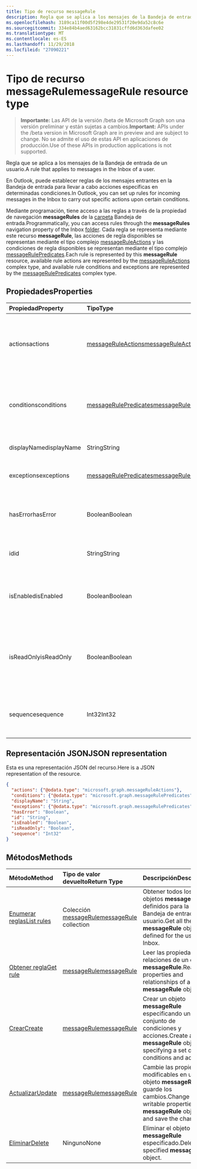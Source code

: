 ```yaml
---
title: Tipo de recurso messageRule
description: Regla que se aplica a los mensajes de la Bandeja de entrada de un usuario.
ms.openlocfilehash: 3189ca11f00d5f298e4de29531f20e9da52c8c6e
ms.sourcegitcommit: 334e84b4aed63162bcc31831cffd6d363dafee02
ms.translationtype: MT
ms.contentlocale: es-ES
ms.lasthandoff: 11/29/2018
ms.locfileid: "27090221"
---
```

# <a name="messagerule-resource-type"></a><span data-ttu-id="47ad5-103">Tipo de recurso messageRule</span><span class="sxs-lookup"><span data-stu-id="47ad5-103">messageRule resource type</span></span>

> <span data-ttu-id="47ad5-104">**Importante:** Las API de la versión /beta de Microsoft Graph son una versión preliminar y están sujetas a cambios.</span><span class="sxs-lookup"><span data-stu-id="47ad5-104">**Important:** APIs under the /beta version in Microsoft Graph are in preview and are subject to change.</span></span> <span data-ttu-id="47ad5-105">No se admite el uso de estas API en aplicaciones de producción.</span><span class="sxs-lookup"><span data-stu-id="47ad5-105">Use of these APIs in production applications is not supported.</span></span>

<span data-ttu-id="47ad5-106">Regla que se aplica a los mensajes de la Bandeja de entrada de un usuario.</span><span class="sxs-lookup"><span data-stu-id="47ad5-106">A rule that applies to messages in the Inbox of a user.</span></span>

<span data-ttu-id="47ad5-107">En Outlook, puede establecer reglas de los mensajes entrantes en la Bandeja de entrada para llevar a cabo acciones específicas en determinadas condiciones.</span><span class="sxs-lookup"><span data-stu-id="47ad5-107">In Outlook, you can set up rules for incoming messages in the Inbox to carry out specific actions upon certain conditions.</span></span> 

<span data-ttu-id="47ad5-108">Mediante programación, tiene acceso a las reglas a través de la propiedad de navegación **messageRules** de la [carpeta](mailfolder.md) Bandeja de entrada.</span><span class="sxs-lookup"><span data-stu-id="47ad5-108">Programmatically, you can access rules through the **messageRules** navigation property of the Inbox [folder](mailfolder.md).</span></span> <span data-ttu-id="47ad5-109">Cada regla se representa mediante este recurso **messageRule**, las acciones de regla disponibles se representan mediante el tipo complejo [messageRuleActions](messageruleactions.md) y las condiciones de regla disponibles se representan mediante el tipo complejo [messageRulePredicates](messagerulepredicates.md).</span><span class="sxs-lookup"><span data-stu-id="47ad5-109">Each rule is represented by this **messageRule** resource, available rule actions are represented by the [messageRuleActions](messageruleactions.md) complex type, and available rule conditions and exceptions are represented by the [messageRulePredicates](messagerulepredicates.md) complex type.</span></span>


## <a name="properties"></a><span data-ttu-id="47ad5-110">Propiedades</span><span class="sxs-lookup"><span data-stu-id="47ad5-110">Properties</span></span>
| <span data-ttu-id="47ad5-111">Propiedad</span><span class="sxs-lookup"><span data-stu-id="47ad5-111">Property</span></span>     | <span data-ttu-id="47ad5-112">Tipo</span><span class="sxs-lookup"><span data-stu-id="47ad5-112">Type</span></span>   |<span data-ttu-id="47ad5-113">Descripción</span><span class="sxs-lookup"><span data-stu-id="47ad5-113">Description</span></span>|
|:---------------|:--------|:----------|
| <span data-ttu-id="47ad5-114">actions</span><span class="sxs-lookup"><span data-stu-id="47ad5-114">actions</span></span> | [<span data-ttu-id="47ad5-115">messageRuleActions</span><span class="sxs-lookup"><span data-stu-id="47ad5-115">messageRuleActions</span></span>](messageruleactions.md) | <span data-ttu-id="47ad5-116">Acciones que se van a realizar en un mensaje cuando se cumplan las condiciones correspondientes.</span><span class="sxs-lookup"><span data-stu-id="47ad5-116">Actions to be taken on a message when the corresponding conditions are fulfilled.</span></span> |
| <span data-ttu-id="47ad5-117">conditions</span><span class="sxs-lookup"><span data-stu-id="47ad5-117">conditions</span></span> | [<span data-ttu-id="47ad5-118">messageRulePredicates</span><span class="sxs-lookup"><span data-stu-id="47ad5-118">messageRulePredicates</span></span>](messagerulepredicates.md) | <span data-ttu-id="47ad5-119">Condiciones que, cuando se cumplan, activarán las acciones correspondientes a esa regla.</span><span class="sxs-lookup"><span data-stu-id="47ad5-119">Conditions that when fulfilled, will trigger the corresponding actions for that rule.</span></span> |
| <span data-ttu-id="47ad5-120">displayName</span><span class="sxs-lookup"><span data-stu-id="47ad5-120">displayName</span></span> | <span data-ttu-id="47ad5-121">String</span><span class="sxs-lookup"><span data-stu-id="47ad5-121">String</span></span> | <span data-ttu-id="47ad5-122">Nombre para mostrar de la regla.</span><span class="sxs-lookup"><span data-stu-id="47ad5-122">The display name of the rule.</span></span> |
| <span data-ttu-id="47ad5-123">exceptions</span><span class="sxs-lookup"><span data-stu-id="47ad5-123">exceptions</span></span> | [<span data-ttu-id="47ad5-124">messageRulePredicates</span><span class="sxs-lookup"><span data-stu-id="47ad5-124">messageRulePredicates</span></span>](messagerulepredicates.md) | <span data-ttu-id="47ad5-125">Condiciones de excepción de la regla.</span><span class="sxs-lookup"><span data-stu-id="47ad5-125">Exception conditions for the rule.</span></span> |
| <span data-ttu-id="47ad5-126">hasError</span><span class="sxs-lookup"><span data-stu-id="47ad5-126">hasError</span></span> | <span data-ttu-id="47ad5-127">Boolean</span><span class="sxs-lookup"><span data-stu-id="47ad5-127">Boolean</span></span> | <span data-ttu-id="47ad5-128">Indica si la regla es una condición de error.</span><span class="sxs-lookup"><span data-stu-id="47ad5-128">Indicates whether the rule is in an error condition.</span></span> <span data-ttu-id="47ad5-129">Solo lectura.</span><span class="sxs-lookup"><span data-stu-id="47ad5-129">Read-only.</span></span> |
| <span data-ttu-id="47ad5-130">id</span><span class="sxs-lookup"><span data-stu-id="47ad5-130">id</span></span> |<span data-ttu-id="47ad5-131">String</span><span class="sxs-lookup"><span data-stu-id="47ad5-131">String</span></span>|<span data-ttu-id="47ad5-132">Identificador único de la regla.</span><span class="sxs-lookup"><span data-stu-id="47ad5-132">The unique identifier of the rule.</span></span> <span data-ttu-id="47ad5-133">Solo lectura.</span><span class="sxs-lookup"><span data-stu-id="47ad5-133">Read-only.</span></span>|
| <span data-ttu-id="47ad5-134">isEnabled</span><span class="sxs-lookup"><span data-stu-id="47ad5-134">isEnabled</span></span> | <span data-ttu-id="47ad5-135">Boolean</span><span class="sxs-lookup"><span data-stu-id="47ad5-135">Boolean</span></span> | <span data-ttu-id="47ad5-136">Indica si la regla está habilitada para que se aplique a los mensajes.</span><span class="sxs-lookup"><span data-stu-id="47ad5-136">Indicates whether the rule is enabled to be applied to messages.</span></span> |
| <span data-ttu-id="47ad5-137">isReadOnly</span><span class="sxs-lookup"><span data-stu-id="47ad5-137">isReadOnly</span></span> | <span data-ttu-id="47ad5-138">Boolean</span><span class="sxs-lookup"><span data-stu-id="47ad5-138">Boolean</span></span> | <span data-ttu-id="47ad5-139">Indica si la regla es de solo lectura y la API de REST de reglas no la puede modificar ni eliminar.</span><span class="sxs-lookup"><span data-stu-id="47ad5-139">Indicates if the rule is read-only and cannot be modified or deleted by the rules REST API.</span></span> |
| <span data-ttu-id="47ad5-140">sequence</span><span class="sxs-lookup"><span data-stu-id="47ad5-140">sequence</span></span> | <span data-ttu-id="47ad5-141">Int32</span><span class="sxs-lookup"><span data-stu-id="47ad5-141">Int32</span></span> | <span data-ttu-id="47ad5-142">Indica el orden en que se ejecuta la regla entre otras reglas.</span><span class="sxs-lookup"><span data-stu-id="47ad5-142">Indicates the order in which the rule is executed, among other rules.</span></span> |


## <a name="json-representation"></a><span data-ttu-id="47ad5-143">Representación JSON</span><span class="sxs-lookup"><span data-stu-id="47ad5-143">JSON representation</span></span>
<span data-ttu-id="47ad5-144">Esta es una representación JSON del recurso.</span><span class="sxs-lookup"><span data-stu-id="47ad5-144">Here is a JSON representation of the resource.</span></span>

<!-- {
  "blockType": "resource",
  "optionalProperties": [
   ],
  "@odata.type": "microsoft.graph.messageRule"
}-->

```json
{
  "actions": {"@odata.type": "microsoft.graph.messageRuleActions"},
  "conditions": {"@odata.type": "microsoft.graph.messageRulePredicates"},
  "displayName": "String",
  "exceptions": {"@odata.type": "microsoft.graph.messageRulePredicates"},
  "hasError": "Boolean",
  "id": "String",
  "isEnabled": "Boolean",
  "isReadOnly": "Boolean",
  "sequence": "Int32"
}

```

## <a name="methods"></a><span data-ttu-id="47ad5-145">Métodos</span><span class="sxs-lookup"><span data-stu-id="47ad5-145">Methods</span></span>
| <span data-ttu-id="47ad5-146">Método</span><span class="sxs-lookup"><span data-stu-id="47ad5-146">Method</span></span>           | <span data-ttu-id="47ad5-147">Tipo de valor devuelto</span><span class="sxs-lookup"><span data-stu-id="47ad5-147">Return Type</span></span>    |<span data-ttu-id="47ad5-148">Descripción</span><span class="sxs-lookup"><span data-stu-id="47ad5-148">Description</span></span>|
|:---------------|:--------|:----------|
|[<span data-ttu-id="47ad5-149">Enumerar reglas</span><span class="sxs-lookup"><span data-stu-id="47ad5-149">List rules</span></span>](../api/mailfolder-list-messagerules.md) | <span data-ttu-id="47ad5-150">Colección [messageRule](messagerule.md)</span><span class="sxs-lookup"><span data-stu-id="47ad5-150">[messageRule](messagerule.md) collection</span></span> |<span data-ttu-id="47ad5-151">Obtener todos los objetos **messageRule** definidos para la Bandeja de entrada del usuario.</span><span class="sxs-lookup"><span data-stu-id="47ad5-151">Get all the **messageRule** objects defined for the user's Inbox.</span></span>|
|[<span data-ttu-id="47ad5-152">Obtener regla</span><span class="sxs-lookup"><span data-stu-id="47ad5-152">Get rule</span></span>](../api/messagerule-get.md) | [<span data-ttu-id="47ad5-153">messageRule</span><span class="sxs-lookup"><span data-stu-id="47ad5-153">messageRule</span></span>](messagerule.md) |<span data-ttu-id="47ad5-154">Leer las propiedades y relaciones de un objeto **messageRule**.</span><span class="sxs-lookup"><span data-stu-id="47ad5-154">Read the properties and relationships of a **messageRule** object.</span></span>|
|[<span data-ttu-id="47ad5-155">Crear</span><span class="sxs-lookup"><span data-stu-id="47ad5-155">Create</span></span>](../api/mailfolder-post-messagerules.md) | [<span data-ttu-id="47ad5-156">messageRule</span><span class="sxs-lookup"><span data-stu-id="47ad5-156">messageRule</span></span>](messagerule.md) |<span data-ttu-id="47ad5-157">Crear un objeto **messageRule** especificando un conjunto de condiciones y acciones.</span><span class="sxs-lookup"><span data-stu-id="47ad5-157">Create a **messageRule** object by specifying a set of conditions and actions.</span></span>|
|[<span data-ttu-id="47ad5-158">Actualizar</span><span class="sxs-lookup"><span data-stu-id="47ad5-158">Update</span></span>](../api/messagerule-update.md) | [<span data-ttu-id="47ad5-159">messageRule</span><span class="sxs-lookup"><span data-stu-id="47ad5-159">messageRule</span></span>](messagerule.md) |<span data-ttu-id="47ad5-160">Cambie las propiedades modificables en un objeto **messageRule** y guarde los cambios.</span><span class="sxs-lookup"><span data-stu-id="47ad5-160">Change writable properties on a **messageRule** object and save the changes.</span></span> |
|[<span data-ttu-id="47ad5-161">Eliminar</span><span class="sxs-lookup"><span data-stu-id="47ad5-161">Delete</span></span>](../api/messagerule-delete.md) | <span data-ttu-id="47ad5-162">Ninguno</span><span class="sxs-lookup"><span data-stu-id="47ad5-162">None</span></span> |<span data-ttu-id="47ad5-163">Eliminar el objeto **messageRule** especificado.</span><span class="sxs-lookup"><span data-stu-id="47ad5-163">Delete the specified **messageRule** object.</span></span> |

<!-- uuid: 8fcb5dbc-d5aa-4681-8e31-b001d5168d79
2015-10-25 14:57:30 UTC -->
<!-- {
  "type": "#page.annotation",
  "description": "messageRule resource",
  "keywords": "",
  "section": "documentation",
  "tocPath": ""
}-->